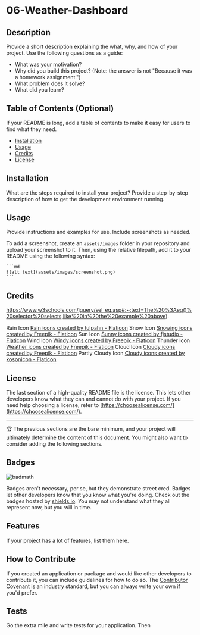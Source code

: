 # 06-Weather-Dashboard

## Description

Provide a short description explaining the what, why, and how of your project. Use the following questions as a guide:

- What was your motivation?
- Why did you build this project? (Note: the answer is not "Because it was a homework assignment.")
- What problem does it solve?
- What did you learn?

## Table of Contents (Optional)

If your README is long, add a table of contents to make it easy for users to find what they need.

- [Installation](#installation)
- [Usage](#usage)
- [Credits](#credits)
- [License](#license)

## Installation

What are the steps required to install your project? Provide a step-by-step description of how to get the development environment running.

## Usage

Provide instructions and examples for use. Include screenshots as needed.

To add a screenshot, create an `assets/images` folder in your repository and upload your screenshot to it. Then, using the relative filepath, add it to your README using the following syntax:

    ```md
    ![alt text](assets/images/screenshot.png)
    ```

## Credits

https://www.w3schools.com/jquery/sel_eq.asp#:~:text=The%20%3Aeq()%20selector%20selects,like%20in%20the%20example%20above).

Rain Icon
<a href="https://www.flaticon.com/free-icons/rain" title="rain icons">Rain icons created by tulpahn - Flaticon</a>
Snow Icon
<a href="https://www.flaticon.com/free-icons/snowing" title="snowing icons">Snowing icons created by Freepik - Flaticon</a>
Sun Icon
<a href="https://www.flaticon.com/free-icons/sunny" title="sunny icons">Sunny icons created by fjstudio - Flaticon</a>
Wind Icon
<a href="https://www.flaticon.com/free-icons/windy" title="windy icons">Windy icons created by Freepik - Flaticon</a>
Thunder Icon
<a href="https://www.flaticon.com/free-icons/weather" title="weather icons">Weather icons created by Freepik - Flaticon</a>
Cloud Icon
<a href="https://www.flaticon.com/free-icons/cloudy" title="cloudy icons">Cloudy icons created by Freepik - Flaticon</a>
Partly Cloudy Icon
<a href="https://www.flaticon.com/free-icons/cloudy" title="cloudy icons">Cloudy icons created by kosonicon - Flaticon</a>

## License

The last section of a high-quality README file is the license. This lets other developers know what they can and cannot do with your project. If you need help choosing a license, refer to [https://choosealicense.com/](https://choosealicense.com/).

---

🏆 The previous sections are the bare minimum, and your project will ultimately determine the content of this document. You might also want to consider adding the following sections.

## Badges

![badmath](https://img.shields.io/github/languages/top/lernantino/badmath)

Badges aren't necessary, per se, but they demonstrate street cred. Badges let other developers know that you know what you're doing. Check out the badges hosted by [shields.io](https://shields.io/). You may not understand what they all represent now, but you will in time.

## Features

If your project has a lot of features, list them here.

## How to Contribute

If you created an application or package and would like other developers to contribute it, you can include guidelines for how to do so. The [Contributor Covenant](https://www.contributor-covenant.org/) is an industry standard, but you can always write your own if you'd prefer.

## Tests

Go the extra mile and write tests for your application. Then